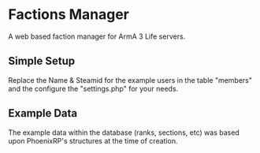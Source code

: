 # Factions Manager
A web based faction manager for ArmA 3 Life servers.

## Simple Setup
Replace the Name & Steamid for the example users in the table "members" and the configure the "settings.php" for your needs.

## Example Data
The example data within the database (ranks, sections, etc) was based upon PhoenixRP's structures at the time of creation.